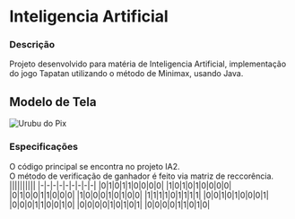 # Inteligencia Artificial

### Descrição
Projeto desenvolvido para matéria de Inteligencia Artificial, implementação do jogo Tapatan utilizando o método de Minimax, usando Java.

## Modelo de Tela
![Urubu do Pix](https://github.com/MacedoCZY/IA-I-Tapatan-Minimax/blob/main/Tela.PNG)

### Especificações
O código principal se encontra no projeto IA2.\
O método de verificação de ganhador é feito via matriz de reccorência.\
||||||||||
|-|-|-|-|-|-|-|-|-|
|0|1|0|1|1|0|0|0|0|
|1|0|1|0|1|0|0|0|0|
|0|1|0|0|1|1|0|0|0|
|1|0|0|0|1|0|1|0|0|
|1|1|1|1|0|1|1|1|1|
|0|0|1|0|1|0|0|0|1|
|0|0|0|1|1|0|0|1|0|
|0|0|0|0|1|0|1|0|1|
|0|0|0|0|1|1|0|1|0|
